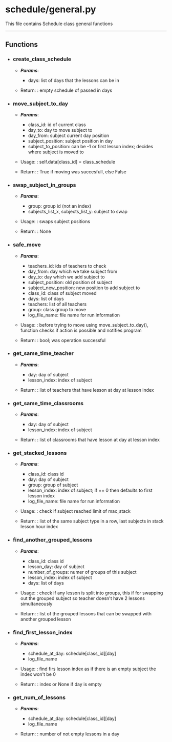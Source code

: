 # schedule/general.py
  
This file contains Schedule class general functions

---

## Functions
  * ### create_class_schedule
    * ***Params***:
        * days: list of days that the lessons can be in

    * Return:
    : empty schedule of passed in days
  
  * ### move_subject_to_day
    * ***Params***:
        * class_id: id of current class
        * day_to: day to move subject to
        * day_from: subject current day position
        * subject_position: subject position in day
        * subject_to_position: can be -1 or first lesson index; 
      decides where subject is moved to

    * Usage:
    : self.data[class_id] = class_schedule

    * Return:
    : True if moving was succesfull, else False
  
  * ### swap_subject_in_groups
    * ***Params***:
        * group: group id (not an index)
        * subjects_list_x, subjects_list_y: subject to swap

    * Usage:
    : swaps subject positions

    * Return:
    : None
  
  * ### safe_move
    * ***Params***:
        * teachers_id: ids of teachers to check
        * day_from: day which we take subject from
        * day_to: day which we add subject to
        * subject_position: old position of subject
        * subject_new_position: new position to add subject to
        * class_id: class of subject moved
        * days: list of days
        * teachers: list of all teachers
        * group: class group to move
        * log_file_name: file name for run information

    * Usage:
    : before trying to move using move_subject_to_day(), function checks if action is possible
    and notifies program

    * Return:
    : bool; was operation successful

  * ### get_same_time_teacher
    * ***Params***:
        * day: day of subject
        * lesson_index: index of subject

    * Return:
    : list of teachers that have lesson at day at lesson index
  
  * ### get_same_time_classrooms
    * ***Params***:
        * day: day of subject
        * lesson_index: index of subject

    * Return:
    : list of classrooms that have lesson at day at lesson index

  * ### get_stacked_lessons
    * ***Params***:
        * class_id: class id
        * day: day of subject
        * group: group of subject
        * lesson_index: index of subject; if == 0 then defaults to first lesson index
        * log_file_name: file name for run information

    * Usage:
    : check if subject reached limit of max_stack

    * Return:
    : list of the same subject type in a row, last subjects in stack lesson hour index

  * ### find_another_grouped_lessons
    * ***Params***:
        * class_id: class id
        * lesson_day: day of subject
        * number_of_groups: numer of groups of this subject
        * lesson_index: index of subject
        * days: list of days

    * Usage:
    : check if any lesson is split into groups, 
    this if for swapping out the grouped subject so teacher doesn't have 2 lessons simultaneously

    * Return:
    : list of the grouped lessons that can be swapped with another grouped lesson

  * ### find_first_lesson_index
    * ***Params***:
        * schedule_at_day: schedule[class_id][day]
        * log_file_name
    
    * Usage:
    : find firs lesson index as if there is an empty subject the index won't be 0
    
    * Return:
    : index or None if day is empty

  * ### get_num_of_lessons
    * ***Params***:
        * schedule_at_day: schedule[class_id][day]
        * log_file_name
    
    * Return:
    : number of not empty lessons in a day